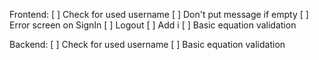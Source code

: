 Frontend:
[ ] Check for used username
[ ] Don't put message if empty
[ ] Error screen on SignIn
[ ] Logout
[ ] Add i
[ ] Basic equation validation

Backend:
[ ] Check for used username
[ ] Basic equation validation
